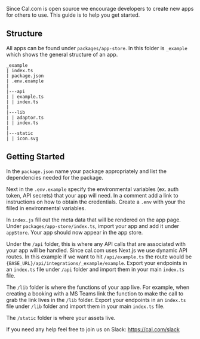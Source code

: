 Since Cal.com is open source we encourage developers to create new apps for others to use. This guide is to help you get started.

## Structure

All apps can be found under `packages/app-store`. In this folder is `_example` which shows the general structure of an app.

```
_example
| index.ts
| package.json
| .env.example
|
|---api
| | example.ts
| | index.ts
|
|---lib
| | adaptor.ts
| | index.ts
|
|---static
| | icon.svg
```

## Getting Started

In the `package.json` name your package appropriately and list the dependencies needed for the package.

Next in the `.env.example` specify the environmental variables (ex. auth token, API secrets) that your app will need. In a comment add a link to instructions on how to obtain the credentials. Create a `.env` with your the filled in environmental variables.

In `index.js` fill out the meta data that will be rendered on the app page. Under `packages/app-store/index.ts`, import your app and add it under `appStore`. Your app should now appear in the app store.

Under the `/api` folder, this is where any API calls that are associated with your app will be handled. Since cal.com uses Next.js we use dynamic API routes. In this example if we want to hit `/api/example.ts` the route would be `{BASE_URL}/api/integrations/_example/example`.  Export your endpoints in an `index.ts` file under `/api` folder and import them in your main `index.ts` file.

The `/lib` folder is where the functions of your app live. For example, when creating a booking with a MS Teams link the function to make the call to grab the link lives in the `/lib` folder. Export your endpoints in an `index.ts` file under `/lib` folder and import them in your main `index.ts` file.

The `/static` folder is where your assets live.

If you need any help feel free to join us on Slack: <https://cal.com/slack>
